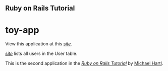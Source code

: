 ## Ruby on Rails Tutorial

# toy-app

View this application at this [*site*](https://pure-garden-80635.herokuapp.com/).

[*site*](https://pure-garden-80635.herokuapp.com/users/) lists all users in the User table.

This is the second application in the 
[*Ruby on Rails Tutorial*](http://www.railstutorial.org/)
by [Michael Hartl](http://www.michaelhartl.com/). 